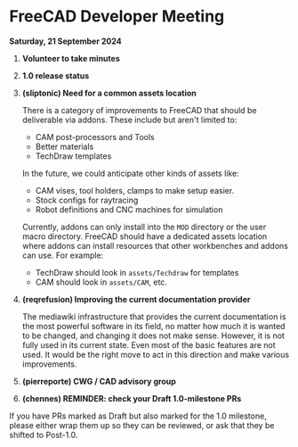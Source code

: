 # FreeCAD Developer Meeting

**Saturday, 21 September 2024**

1. **Volunteer to take minutes**
2. **1.0 release status**
3. **(sliptonic) Need for a common assets location**

    There is a category of improvements to FreeCAD that should be deliverable via addons. These include but aren't limited to:
    - CAM post-processors and Tools
    - Better materials
    - TechDraw templates
    
    In the future, we could anticipate other kinds of assets like:
    - CAM vises, tool holders, clamps to make setup easier.
    - Stock configs for raytracing 
    - Robot definitions and CNC machines for simulation

    Currently, addons can only install into the `MOD` directory or the user macro directory. FreeCAD should have a dedicated assets location where addons can install resources that other workbenches and addons can use. For example:
    - TechDraw should look in `assets/Techdraw` for templates
    - CAM should look in `assets/CAM`, etc.
4. **(reqrefusion) Improving the current documentation provider**

    The mediawiki infrastructure that provides the current documentation is the most powerful software in its field, no matter how much it is wanted to be changed, and changing it does not make sense. However, it is not fully used in its current state. Even most of the basic features are not used. It would be the right move to act in this direction and make various improvements.

5. **(pierreporte) CWG / CAD advisory group**

6. **(chennes) REMINDER: check your Draft 1.0-milestone PRs**

If you have PRs marked as Draft but also marked for the 1.0 milestone, please either wrap them up so they can be reviewed, or ask that they be shifted to Post-1.0.
